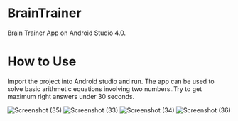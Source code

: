 # BrainTrainer
Brain Trainer App on Android Studio 4.0.
# How to Use
Import the project into Android studio and run. The app can be used to solve basic arithmetic equations involving two numbers..Try to get maximum right answers under 30 seconds.



![Screenshot (35)](https://user-images.githubusercontent.com/48234795/84247854-42708a00-ab26-11ea-8500-14d80ab26704.png)
![Screenshot (33)](https://user-images.githubusercontent.com/48234795/84247858-443a4d80-ab26-11ea-96e5-71e497e7284e.png)
![Screenshot (34)](https://user-images.githubusercontent.com/48234795/84247862-44d2e400-ab26-11ea-9ff3-3f2ee4b46b88.png)
![Screenshot (36)](https://user-images.githubusercontent.com/48234795/84247871-47cdd480-ab26-11ea-94ef-367e886b87fa.png)


